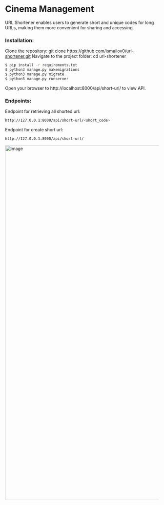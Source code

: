 # Cinema Management

URL Shortener enables users to generate short and unique codes for long URLs, making them more convenient for sharing and accessing.

### Installation:

Clone the repository: git clone https://github.com/ismailov0/url-shortener.git
Navigate to the project folder: cd url-shortener
```sh
$ pip install -r requirements.txt
$ python3 manage.py makemigrations
$ python3 manage.py migrate
$ python3 manage.py runserver
```

Open your browser to http://localhost:8000/api/short-url/ to view API.

### Endpoints:
Endpoint for retrieving all shorted url:
```sh
http://127.0.0.1:8000/api/short-url/<short_code>
```

Endpoint for create short url:
```sh
http://127.0.0.1:8000/api/short-url/
```

<img width="1162" alt="image" src="https://github.com/ismailov0/url-shortener/assets/98686806/89ea4811-1e6e-40d0-8361-c15864fad35e">